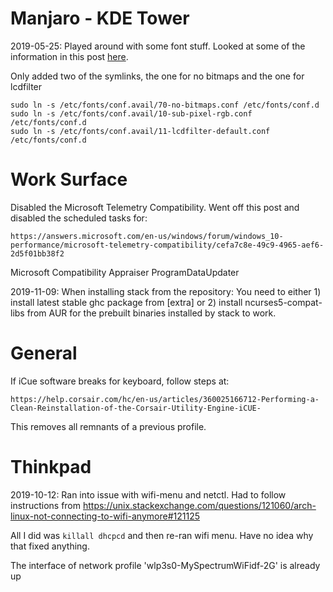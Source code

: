 # Manjaro - KDE Tower

2019-05-25: Played around with some font stuff. Looked at some of the
information in this post
[here](https://www.reddit.com/r/archlinux/comments/5r5ep8/make_your_arch_fonts_beautiful_easily/).

Only added two of the symlinks, the one for no bitmaps and the one for
lcdfilter

```
sudo ln -s /etc/fonts/conf.avail/70-no-bitmaps.conf /etc/fonts/conf.d
sudo ln -s /etc/fonts/conf.avail/10-sub-pixel-rgb.conf /etc/fonts/conf.d
sudo ln -s /etc/fonts/conf.avail/11-lcdfilter-default.conf /etc/fonts/conf.d
```
# Work Surface

Disabled the Microsoft Telemetry Compatibility. Went off this post and
disabled the scheduled tasks for:

`https://answers.microsoft.com/en-us/windows/forum/windows_10-performance/microsoft-telemetry-compatibility/cefa7c8e-49c9-4965-aef6-2d5f01bb38f2`

Microsoft Compatibility Appraiser
ProgramDataUpdater

2019-11-09:
When installing stack from the repository:
You need to either 1) install latest stable ghc package from [extra] or 2) install ncurses5-compat-libs from AUR for the prebuilt binaries installed by stack to work.

# General

If iCue software breaks for keyboard, follow steps at:
```
https://help.corsair.com/hc/en-us/articles/360025166712-Performing-a-Clean-Reinstallation-of-the-Corsair-Utility-Engine-iCUE-
```
This removes all remnants of a previous profile.

# Thinkpad

2019-10-12: Ran into issue with wifi-menu and netctl. Had to follow
instructions from
https://unix.stackexchange.com/questions/121060/arch-linux-not-connecting-to-wifi-anymore#121125

All I did was `killall dhcpcd` and then re-ran wifi menu. Have no idea
why that fixed anything.

The interface of network profile 'wlp3s0-MySpectrumWiFidf-2G' is already up
